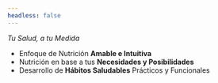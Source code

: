 ```yaml
---
headless: false
---
```

*Tu Salud, a tu Medida*

- Enfoque de Nutrición **Amable e Intuitiva**
- Nutrición en base a tus **Necesidades y Posibilidades**
- Desarrollo de **Hábitos Saludables** Prácticos y Funcionales